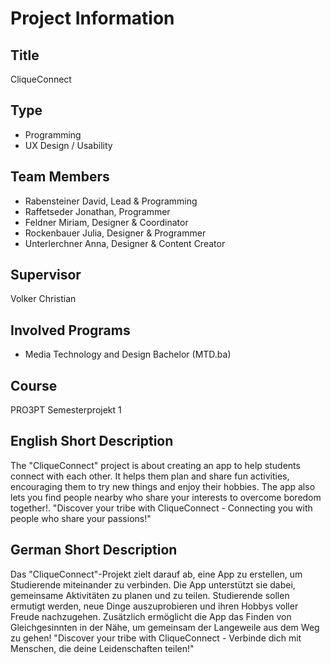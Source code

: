 # Project Information
## Title

CliqueConnect

## Type

- Programming
- UX Design / Usability

## Team Members

- Rabensteiner David, Lead & Programming
- Raffetseder Jonathan, Programmer
- Feldner Miriam, Designer & Coordinator
- Rockenbauer Julia, Designer & Programmer
- Unterlerchner Anna, Designer & Content Creator

## Supervisor

Volker Christian

## Involved Programs

- Media Technology and Design Bachelor (MTD.ba)

## Course

PRO3PT Semesterprojekt 1

## English Short Description

The "CliqueConnect" project is about creating an app to help students connect with each other. It helps them plan and share fun activities, encouraging them to try new things and enjoy their hobbies. The app also lets you find people nearby who share your interests to overcome boredom together!. 
    "Discover your tribe with CliqueConnect - Connecting you with people who share your passions!"

## German Short Description

Das "CliqueConnect"-Projekt zielt darauf ab, eine App zu erstellen, um Studierende miteinander zu verbinden. Die App unterstützt sie dabei, gemeinsame Aktivitäten zu planen und zu teilen. Studierende sollen ermutigt werden, neue Dinge auszuprobieren und ihren Hobbys voller Freude nachzugehen. Zusätzlich ermöglicht die App das Finden von Gleichgesinnten in der Nähe, um gemeinsam der Langeweile aus dem Weg zu gehen!
    "Discover your tribe with CliqueConnect - Verbinde dich mit Menschen, die deine Leidenschaften teilen!"

